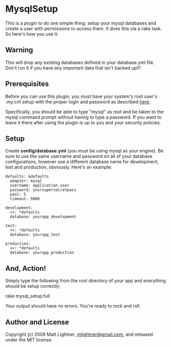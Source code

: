 MysqlSetup
==========

This is a plugin to do one simple thing: setup your mysql databases and create a user with permissions to access them.  It does this via a rake task.  So here's how you use it:

Warning
-------
This will drop any existing databases defined in your database.yml file.  Don't run it if you have any important data that isn't backed up!!!


Prerequisites
-------------
Before you can use this plugin, you must have your system's root user's .my.cnf setup with the proper login and password as described [here](http://www.modwest.com/help/kb6-242.html).

Specifically, you should be able to type "mysql" as root and be taken to the mysql command prompt without having to type a password.  If you want to leave it there after using the plugin is up to you and your security policies.


Setup
-----
Create **config/database.yml** (you must be using mysql as your engine).  Be sure to use the same username and password on all of your database configurations, however use a different database name for development, test and production, obviously.  Here's an example:

	defaults: &defaults
	  adapter: mysql
	  username: application_user
	  password: yoursupersecretpass
	  pool: 5
	  timeout: 5000

	development:
	  <<: *defaults
	  database: yourapp_development

	test:
	  <<: *defaults
	  database: yourapp_test

	production:
	  <<: *defaults
	  database: yourapp_production


And, Action!
------------
Simply type the following from the root directory of your app and everything should be setup correctly:

  rake mysql_setup:full

Your output should have no errors.  You're ready to rock and roll.


Author and License
------------------
Copyright (c) 2009 Matt Lightner, mlightner@gmail.com, and released under the MIT license.

